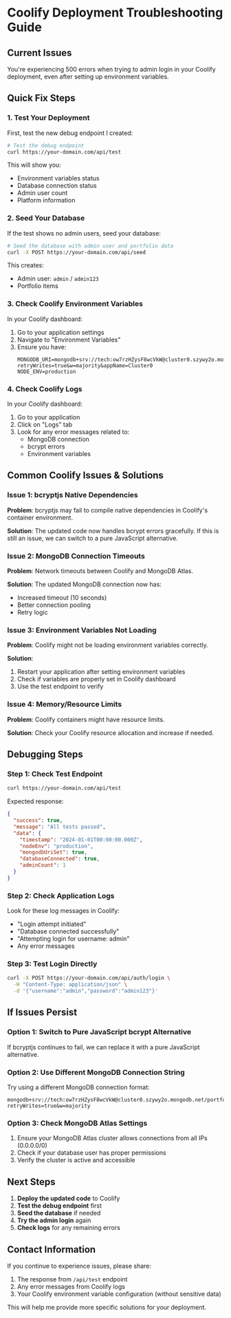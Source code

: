 # Coolify Deployment Troubleshooting Guide

## Current Issues
You're experiencing 500 errors when trying to admin login in your Coolify deployment, even after setting up environment variables.

## Quick Fix Steps

### 1. Test Your Deployment
First, test the new debug endpoint I created:

```bash
# Test the debug endpoint
curl https://your-domain.com/api/test
```

This will show you:
- Environment variables status
- Database connection status
- Admin user count
- Platform information

### 2. Seed Your Database
If the test shows no admin users, seed your database:

```bash
# Seed the database with admin user and portfolio data
curl -X POST https://your-domain.com/api/seed
```

This creates:
- Admin user: `admin` / `admin123`
- Portfolio items

### 3. Check Coolify Environment Variables
In your Coolify dashboard:

1. Go to your application settings
2. Navigate to "Environment Variables"
3. Ensure you have:
   ```
   MONGODB_URI=mongodb+srv://tech:ow7rzHZysF8wcVkW@cluster0.szywy2o.mongodb.net/?retryWrites=true&w=majority&appName=Cluster0
   NODE_ENV=production
   ```

### 4. Check Coolify Logs
In your Coolify dashboard:
1. Go to your application
2. Click on "Logs" tab
3. Look for any error messages related to:
   - MongoDB connection
   - bcrypt errors
   - Environment variables

## Common Coolify Issues & Solutions

### Issue 1: bcryptjs Native Dependencies
**Problem**: bcryptjs may fail to compile native dependencies in Coolify's container environment.

**Solution**: The updated code now handles bcrypt errors gracefully. If this is still an issue, we can switch to a pure JavaScript alternative.

### Issue 2: MongoDB Connection Timeouts
**Problem**: Network timeouts between Coolify and MongoDB Atlas.

**Solution**: The updated MongoDB connection now has:
- Increased timeout (10 seconds)
- Better connection pooling
- Retry logic

### Issue 3: Environment Variables Not Loading
**Problem**: Coolify might not be loading environment variables correctly.

**Solution**: 
1. Restart your application after setting environment variables
2. Check if variables are properly set in Coolify dashboard
3. Use the test endpoint to verify

### Issue 4: Memory/Resource Limits
**Problem**: Coolify containers might have resource limits.

**Solution**: Check your Coolify resource allocation and increase if needed.

## Debugging Steps

### Step 1: Check Test Endpoint
```bash
curl https://your-domain.com/api/test
```

Expected response:
```json
{
  "success": true,
  "message": "All tests passed",
  "data": {
    "timestamp": "2024-01-01T00:00:00.000Z",
    "nodeEnv": "production",
    "mongodbUriSet": true,
    "databaseConnected": true,
    "adminCount": 1
  }
}
```

### Step 2: Check Application Logs
Look for these log messages in Coolify:
- "Login attempt initiated"
- "Database connected successfully"
- "Attempting login for username: admin"
- Any error messages

### Step 3: Test Login Directly
```bash
curl -X POST https://your-domain.com/api/auth/login \
  -H "Content-Type: application/json" \
  -d '{"username":"admin","password":"admin123"}'
```

## If Issues Persist

### Option 1: Switch to Pure JavaScript bcrypt Alternative
If bcryptjs continues to fail, we can replace it with a pure JavaScript alternative.

### Option 2: Use Different MongoDB Connection String
Try using a different MongoDB connection format:
```
mongodb+srv://tech:ow7rzHZysF8wcVkW@cluster0.szywy2o.mongodb.net/portfolio?retryWrites=true&w=majority
```

### Option 3: Check MongoDB Atlas Settings
1. Ensure your MongoDB Atlas cluster allows connections from all IPs (0.0.0.0/0)
2. Check if your database user has proper permissions
3. Verify the cluster is active and accessible

## Next Steps

1. **Deploy the updated code** to Coolify
2. **Test the debug endpoint** first
3. **Seed the database** if needed
4. **Try the admin login** again
5. **Check logs** for any remaining errors

## Contact Information
If you continue to experience issues, please share:
1. The response from `/api/test` endpoint
2. Any error messages from Coolify logs
3. Your Coolify environment variable configuration (without sensitive data)

This will help me provide more specific solutions for your deployment. 
